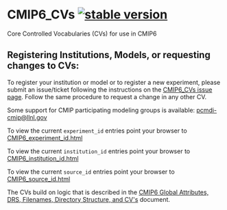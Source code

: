 # CMIP6_CVs [![stable version](https://img.shields.io/badge/Current%20version-6.2.32.0-brightgreen.svg)](https://github.com/WCRP-CMIP/CMIP6_CVs/releases/tag/6.2.32.0)

Core Controlled Vocabularies (CVs) for use in CMIP6

Registering Institutions, Models, or requesting changes to CVs:
----------------

To register your institution or model or to register a new experiment, please submit an issue/ticket following the instructions on the [CMIP6_CVs issue page](https://github.com/WCRP-CMIP/CMIP6_CVs/issues/new). Follow the same procedure to request a change in any other CV.

Some support for CMIP participating modeling groups is available: pcmdi-cmip@llnl.gov

To view the current `experiment_id` entries point your browser to [CMIP6_experiment_id.html](http://rawgit.com/WCRP-CMIP/CMIP6_CVs/master/src/CMIP6_experiment_id.html)

To view the current `institution_id` entries point your browser to [CMIP6_institution_id.html](http://rawgit.com/WCRP-CMIP/CMIP6_CVs/master/src/CMIP6_institution_id.html)

To view the current `source_id` entries point your browser to [CMIP6_source_id.html](http://rawgit.com/WCRP-CMIP/CMIP6_CVs/master/src/CMIP6_source_id.html)

The CVs build on logic that is described in the [CMIP6 Global Attributes, DRS, Filenames, Directory Structure, and CV's](http://goo.gl/v1drZl) document.
